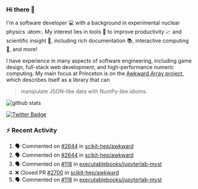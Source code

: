 ### Hi there 👋 

I'm a software developer 💻 with a background in experimental nuclear physics :atom:. My interest lies in tools :wrench: to improve productivity :chart_with_upwards_trend: and scientific insight :telescope:, including rich documentation 📚, interactive computing 🧮, and more! 

I have experience in many aspects of software engineering, including game design, full-stack web development, and high-performance numeric computing. My main focus at Princeton is on the [Awkward Array project](awkward-array.org/), which describes itself as a library that can 
> manipulate JSON-like data with NumPy-like idioms.

![github stats](https://github-readme-stats.vercel.app/api?username=agoose77&show_icons=true&hide_rank=true&hide_title=true&bg_color=30,e76445,904e95&text_color=efe3ec&icon_color=efe3ec)
<!--
**agoose77/agoose77** is a ✨ _special_ ✨ repository because its `README.md` (this file) appears on your GitHub profile.

Here are some ideas to get you started:

- 🔭 I’m currently working on ...
- 🌱 I’m currently learning ...
- 👯 I’m looking to collaborate on ...
- 🤔 I’m looking for help with ...
- 💬 Ask me about ...
- 📫 How to reach me: ...
- 😄 Pronouns: ...
- ⚡ Fun fact: ...
-->

[![Twitter Badge](https://img.shields.io/twitter/follow/agoose77?style=flat-square&logo=Twitter&logoColor=white&color=cornflowerblue)](https://twitter.com/agoose77)

### :zap: Recent Activity

<!--START_SECTION:activity-->
1. 🗣 Commented on [#2644](https://github.com/scikit-hep/awkward/pull/2644#issuecomment-1715901782) in [scikit-hep/awkward](https://github.com/scikit-hep/awkward)
2. 🗣 Commented on [#2644](https://github.com/scikit-hep/awkward/pull/2644#issuecomment-1715688501) in [scikit-hep/awkward](https://github.com/scikit-hep/awkward)
3. 🗣 Commented on [#118](https://github.com/executablebooks/jupyterlab-myst/pull/118#issuecomment-1714311280) in [executablebooks/jupyterlab-myst](https://github.com/executablebooks/jupyterlab-myst)
4. ❌ Closed PR [#2700](https://github.com/scikit-hep/awkward/pull/2700) in [scikit-hep/awkward](https://github.com/scikit-hep/awkward)
5. 🗣 Commented on [#118](https://github.com/executablebooks/jupyterlab-myst/pull/118#issuecomment-1712521185) in [executablebooks/jupyterlab-myst](https://github.com/executablebooks/jupyterlab-myst)
<!--END_SECTION:activity-->
